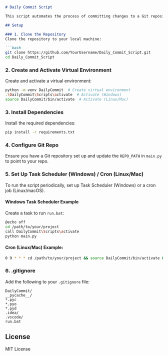 ```markdown
# Daily Commit Script

This script automates the process of committing changes to a Git repository and pushing them to a remote repository. It updates a YAML file with the number of commits and the last update timestamp.

## Setup

### 1. Clone the Repository
Clone the repository to your local machine:

```bash
git clone https://github.com/YourUsername/Daily_Commit_Script.git
cd Daily_Commit_Script
```

### 2. Create and Activate Virtual Environment
Create and activate a virtual environment:

```bash
python -m venv DailyCommit  # Create virtual environment
.\DailyCommit\Scripts\activate  # Activate (Windows)
source DailyCommit/bin/activate  # Activate (Linux/Mac)
```

### 3. Install Dependencies
Install the required dependencies:

```bash
pip install -r requirements.txt
```

### 4. Configure Git Repo
Ensure you have a Git repository set up and update the `REPO_PATH` in `main.py` to point to your repo.

### 5. Set Up Task Scheduler (Windows) / Cron (Linux/Mac)
To run the script periodically, set up Task Scheduler (Windows) or a cron job (Linux/macOS).

#### Windows Task Scheduler Example
Create a task to run `run.bat`:

```bash
@echo off
cd /path/to/your/project
call DailyCommit\Scripts\activate
python main.py
```

#### Cron (Linux/Mac) Example:
```bash
0 9 * * * cd /path/to/your/project && source DailyCommit/bin/activate && python main.py
```

### 6. .gitignore
Add the following to your `.gitignore` file:

```
DailyCommit/
__pycache__/
*.pyc
*.pyo
*.pyd
.idea/
.vscode/
run.bat
```

## License
MIT License
```

